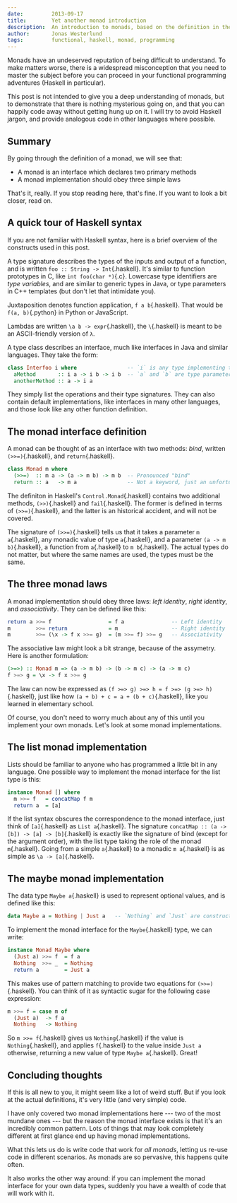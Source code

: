 ```yaml
---
date:         2013-09-17
title:        Yet another monad introduction
description:  An introduction to monads, based on the definition in the Haskell standard library.
author:       Jonas Westerlund
tags:         functional, haskell, monad, programming
---
```


Monads have an undeserved reputation of being difficult to understand.
To make matters worse, there is a widespread misconception that you need to master the subject before you can proceed in your functional programming adventures (Haskell in particular).

This post is not intended to give you a deep understanding of monads,
but to demonstrate that there is nothing mysterious going on,
and that you can happily code away without getting hung up on it.
I will try to avoid Haskell jargon, and provide analogous code in other languages where possible.

## Summary
By going through the definition of a monad, we will see that:

- A monad is an interface which declares two primary methods
- A monad implementation should obey three simple laws

That's it, really. If you stop reading here, that's fine.
If you want to look a bit closer, read on.

## A quick tour of Haskell syntax
If you are not familiar with Haskell syntax, here is a brief overview of the constructs used in this post.

A type signature describes the types of the inputs and output of a function, and is written `foo :: String -> Int`{.haskell}.
It's similar to function prototypes in C, like `int foo(char *)`{.c}.
Lowercase type identifiers are *type variables*, and are similar to generic types in Java, or type parameters in C++ templates (but don't let that intimidate you).

Juxtaposition denotes function application, `f a b`{.haskell}.
That would be `f(a, b)`{.python} in Python or JavaScript.

Lambdas are written `\a b -> expr`{.haskell}, the `\`{.haskell} is meant to be an ASCII-friendly version of `λ`.

A type class describes an interface, much like interfaces in Java and similar languages.
They take the form:

```haskell
class Interfoo i where                -- `i` is any type implementing the interface
  aMethod       :: i a -> i b -> i b  -- `a` and `b` are type parameters
  anotherMethod :: a -> i a
```

They simply list the operations and their type signatures.
They can also contain default implementations, like interfaces in many other languages, and those look like any other function definition.

## The monad interface definition
A monad can be thought of as an interface with two methods: *bind*, written `(>>=)`{.haskell}, and `return`{.haskell}.

```haskell
class Monad m where
  (>>=)  :: m a -> (a -> m b) -> m b  -- Pronounced "bind"
  return :: a   -> m a                -- Not a keyword, just an unfortunate name
```

The definiton in Haskell's `Control.Monad`{.haskell} contains two additional methods, `(>>)`{.haskell} and `fail`{.haskell}.
The former is defined in terms of `(>>=)`{.haskell}, and the latter is an historical accident, and will not be covered.

The signature of `(>>=)`{.haskell} tells us that it takes a parameter `m a`{.haskell}, any monadic value of type `a`{.haskell},
and a parameter `(a -> m b)`{.haskell}, a function from `a`{.haskell} to `m b`{.haskell}.
The actual types do not matter, but where the same names are used, the types must be the same.

## The three monad laws
A monad implementation should obey three laws: *left identity*, *right identity*, and *associativity*.
They can be defined like this:

```haskell
return a >>= f                  = f a               -- Left identity
m        >>= return             = m                 -- Right identity
m        >>= (\x -> f x >>= g)  = (m >>= f) >>= g   -- Associativity
```

The associative law might look a bit strange, because of the assymetry.
Here is another formulation:

```haskell
(>=>) :: Monad m => (a -> m b) -> (b -> m c) -> (a -> m c)
f >=> g = \x -> f x >>= g
```

The law can now be expressed as `(f >=> g) >=> h = f >=> (g >=> h)`{.haskell},
just like how `(a + b) + c = a + (b + c)`{.haskell}, like you learned in elementary school.

Of course, you don't need to worry much about any of this until you implement your own monads.
Let's look at some monad implementations.

## The list monad implementation
Lists should be familiar to anyone who has programmed a little bit in any language.
One possible way to implement the monad interface for the list type is this:

```haskell
instance Monad [] where
  m >>= f   = concatMap f m
  return a  = [a]
```

If the list syntax obscures the correspondence to the monad interface,
just think of `[a]`{.haskell} as `List a`{.haskell}.
The signature `concatMap :: (a -> [b]) -> [a] -> [b]`{.haskell} is exactly like the signature of bind (except for the argument order),
with the list type taking the role of the monad `m`{.haskell}.
Going from a simple `a`{.haskell} to a monadic `m a`{.haskell} is as simple as `\a -> [a]`{.haskell}.

## The maybe monad implementation
The data type `Maybe a`{.haskell} is used to represent optional values, and is defined like this:

```haskell
data Maybe a = Nothing | Just a   -- `Nothing` and `Just` are constructors
```

To implement the monad interface for the `Maybe`{.haskell} type, we can write:

```haskell
instance Monad Maybe where
  (Just a) >>= f  = f a
  Nothing  >>= _  = Nothing
  return a        = Just a
```

This makes use of pattern matching to provide two equations for `(>>=)`{.haskell}.
You can think of it as syntactic sugar for the following case expression:

```haskell
m >>= f = case m of
  (Just a)  -> f a
  Nothing   -> Nothing
```

So `m >>= f`{.haskell} gives us `Nothing`{.haskell} if the value is `Nothing`{.haskell},
and applies `f`{.haskell} to the value inside `Just a` otherwise, returning a new value of type `Maybe a`{.haskell}.
Great!

## Concluding thoughts
If this is all new to you, it might seem like a lot of weird stuff.
But if you look at the actual definitions, it's very little (and very simple) code.

I have only covered two monad implementations here --- two of the most mundane ones --- but the reason the monad interface exists is that it's an incredibly common pattern.
Lots of things that may look completely different at first glance end up having monad implementations.

What this lets us do is write code that work for *all monads*, letting us re-use code in different scenarios.
As monads are so pervasive, this happens quite often.

It also works the other way around: if you can implement the monad interface for your own data types,
suddenly you have a wealth of code that will work with it.
